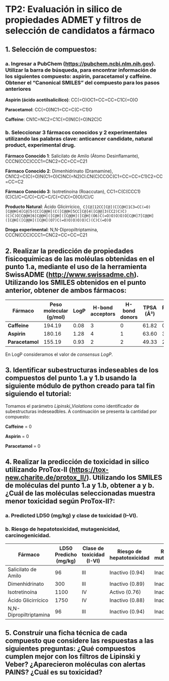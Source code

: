 # TP2: Evaluación in silico de propiedades ADMET y filtros de selección de candidatos a fármaco

## 1. Selección de compuestos:

### a. Ingresar a PubChem (https://pubchem.ncbi.nlm.nih.gov). Utilizar la barra de búsqueda, para encontrar información de los siguientes compuesto: aspirin, paracetamol y caffeine. Obtener el “Canonical SMILES” del compuesto para los pasos anteriores

**Aspirin (ácido acetilsalicílico)**: CC(=O)OC1=CC=CC=C1C(=O)O 

**Paracetamol**: CC(=O)NC1=CC=C(C=C1)O  

**Caffeine**: CN1C=NC2=C1C(=O)N(C(=O)N2C)C 

### b. Seleccionar 3 fármacos conocidos y 2 experimentales utilizando las palabras clave: anticancer candidate, natural product, experimental drug.

**Fármaco Conocido 1**: Salicilato de Amilo (Átomo Desinflamante), CCCN(CCC)CCC1=CNC2=CC=CC=C21 

**Fármaco Conocido 2**: Dimenhidrinato (Dramamine), CN1C2=C(C(=O)N(C1=O)C)NC(=N2)Cl.CN(C)CCOC(C1=CC=CC=C1)C2=CC=CC=C2 

**Fármaco Conocido 3**: Isotretinoína (Roaccutan), CC1=C(C(CCC1)(C)C)/C=C/C(=C/C=C/C(=C\C(=O)O)/C)/C 

**Producto Natural**: Ácido Glicirrícico,```
C[C@]12CC[C@](C[C@H]1C3=CC(=O)[C@@H]4[C@]5(CC[C@@H](C([C@@H]5CC[C@]4([C@@]3(CC2)C)C)(C)C)O[C@@H]6[C@@H]([C@H]([C@@H]([C@H](O6)C(=O)O)O)O)O[C@H]7[C@@H]([C@H]([C@@H]([C@H](O7)C(=O)O)O)O)O)C)(C)C(=O)O```

**Droga experimental**: N,N-Dipropiltriptamina, CCCN(CCC)CCC1=CNC2=CC=CC=C21 

## 2. Realizar la predicción de propiedades fisicoquímicas de las moléulas obtenidas en el punto 1.a, mediante el uso de la herramienta SwissADME (http://www.swissadme.ch). Utilizando los SMILES obtenidos en el punto anterior, obtener de ambos fármacos:

|    Fármaco     | Peso molecular (g/mol) | LogP | H-bond acceptors | H-bond donors | TPSA (Å²) | Rotatable bonds |
|----------------|------------------------|------|------------------|---------------|-----------|-----------------|
| **Caffeine**   |        194.19          | 0.08 |        3         |      0        |   61.82   |        0        |
| **Aspirin**   |        180.16          | 1.28 |        4         |      1        |   63.60   |        3        |
| **Paracetamol**|        155.19          | 0.93 |        2         |      2        |   49.33   |        2        |

En LogP consideramos el valor de _consensus LogP_.


 ## 3. Identificar subestructuras indeseables de los compuestos del punto 1.a y 1.b usando la siguiente módulo de python creado para tal fin siguiendo el tutorial:

Tomamos el parámetro _Lipinski_Violations_ como identificador de subestructuras indeseadbles. A continuación se presenta la cantidad por compuesto:

**Caffeine** = 0

**Aspirin** = 0

**Paracetamol** = 0

## 4. Realizar la predicción de toxicidad in silico utilizando ProTox-II (https://tox-new.charite.de/protox_II/). Utilizando los SMILES de moléculas del punto 1.a y 1.b, obtener a y b. ¿Cuál de las moléculas seleccionadas muestra menor toxicidad según ProTox-II?:

### a. Predicted LD50 (mg/kg) y clase de toxicidad (I–VI).

### b. Riesgo de hepatotoxicidad, mutagenicidad, carcinogenicidad.
| Fármaco      | LD50 Predicho (mg/kg) | Clase de toxicidad (I-VI) | Riesgo de hepatotoxicidad | Riesgo de mutagenicidad | Riesgo de carcinogenicidad |
|--------------|------------------------|---------------------------|---------------------------|--------------------------|-----------------------------|
| Salicilato de Amilo    | 96                    | III                       | Inactivo (0.94)                      | Inactivo (0.69)                     | Inactivo (0.53)                       |
| Dimenhidrinato    | 300                   | III                        | Inactivo (0.89)                     | Inactivo (0.69)                     | Inactivo (0.59)                        |
| Isotretinoína    | 1100                     | IV                        | Activo (0.76)                     | Inactivo (0.82)                     | Inactivo (0.82)                       |
| Ácido Glicirrícico    | 1750                    | IV                        | Inactivo (0.88)                      | Inactivo (0.61)                    | Inactivo (0.96)                        |
| N,N-Dipropiltriptamina    | 96                     | III                        | Inactivo (0.94)                      | Inactivo (0.69)                     | Inactivo (0.53)                       |

## 5. Construir una ficha técnica de cada compuesto que considere las respuestas a las siguientes preguntas: ¿Qué compuestos cumplen mejor con los filtros de Lipinski y Veber? ¿Aparecieron moléculas con alertas PAINS? ¿Cuál es su toxicidad?
